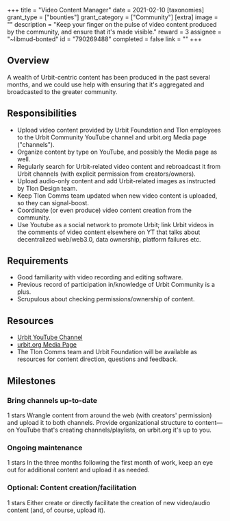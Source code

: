 +++
title = "Video Content Manager"
date = 2021-02-10
[taxonomies]
grant_type = ["bounties"]
grant_category = ["Community"]
[extra]
image = ""
description = "Keep your finger on the pulse of video content produced by the community, and ensure that it's made visible."
reward = 3
assignee = "~libmud-bonted"
id = "790269488"
completed = false
link = ""
+++

## Overview

A wealth of Urbit-centric content has been produced in the past several months, and we could use help with ensuring that it's aggregated and broadcasted to the greater community.

## Responsibilities

- Upload video content provided by Urbit Foundation and Tlon employees to the Urbit Community YouTube channel and urbit.org Media page ("channels").
- Organize content by type on YouTube, and possibly the Media page as well.
- Regularly search for Urbit-related video content and rebroadcast it from Urbit channels (with explicit permission from creators/owners).
- Upload audio-only content and add Urbit-related images as instructed by Tlon Design team.
- Keep Tlon Comms team updated when new video content is uploaded, so they can signal-boost. 
- Coordinate (or even produce) video content creation from the community. 
- Use Youtube as a social network to promote Urbit; link Urbit videos in the comments of video content elsewhere on YT that talks about decentralized web/web3.0, data ownership, platform failures etc. 

## Requirements
- Good familiarity with video recording and editing software.
- Previous record of participation in/knowledge of Urbit Community is a plus. 
- Scrupulous about checking permissions/ownership of content. 

## Resources

- [Urbit YouTube Channel](https://www.youtube.com/channel/UCNYIS9_SktINCC9yqO4CFZw/featured)
- [urbit.org Media Page](https://urbit.org/media/)
- The Tlon Comms team and Urbit Foundation will be available as resources for content direction, questions and feedback.

## Milestones


### Bring channels up-to-date
1 stars
Wrangle content from around the web (with creators' permission) and upload it to both channels. Provide organizational structure to content—on YouTube that's creating channels/playlists, on urbit.org it's up to you.


### Ongoing maintenance
1 stars
In the three months following the first month of work, keep an eye out for additional content and upload it as needed.


### Optional: Content creation/facilitation
1 stars
Either create or directly facilitate the creation of new video/audio content (and, of course, upload it).

    